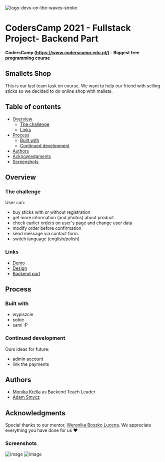 ![logo-devs-on-the-waves-stroke](https://user-images.githubusercontent.com/19845958/148255475-9f24bd68-7020-42e8-a0d7-c2ed885848e5.png)


# CodersCamp 2021 - Fullstack Project- Backend Part
**CodersCamp (https://www.coderscamp.edu.pl/) - Biggest free programming course** 

## Smallets Shop

This is our last team task on course. We want to help our friend with selling sticks so we decided to do online shop with mallets.

## Table of contents

- [Overview](#overview)
  - [The challenge](#the-challenge)
  - [Links](#links)
- [Process](#process)
  - [Built with](#built-with)
  - [Continued development](#continued-development)
- [Authors](#authors)
- [Acknowledgments](#acknowledgments)
-  [Screenshots](#screenshots)

## Overview

### The challenge

User can:
- buy sticks with or without registration
- get more information (and photos) about product
- check earlier orders on user's page and change user data
- modify order before confirmation
- send message via contact form.
- switch language (english/polish)

### Links

- [Demo](https://s-mallets-frontend.vercel.app/)
- [Design](https://www.figma.com/file/GUgGbIYMb28LwIPjgdHGmc/Smallets?node-id=183%3A3518)
- [Backend part](https://github.com/CC2021-WBL/S.Mallets-backend)

## Process

### Built with

- wypiszcie
- sobie 
- sami :P


### Continued development

Ours ideas for future:
- admin account
- link the payments


## Authors

- [Monika Krella](https://github.com/MonikaKrella) as Backend Teach Leader
- [Adam Smycz](https://github.com/Smyku6) 
## Acknowledgments

Special thanks to our mentor, [Weronika Boszko Lucena](https://github.com/vieraboschkova). We appreciate everything you have done for us ♥ 

### Screenshots
![image](https://user-images.githubusercontent.com/56206231/169922954-b868e6ca-6835-44eb-8fc6-aea5d886aac8.png)
![image](https://user-images.githubusercontent.com/56206231/169923009-13da5abe-2725-4f80-a889-00bb2ef94329.png)




